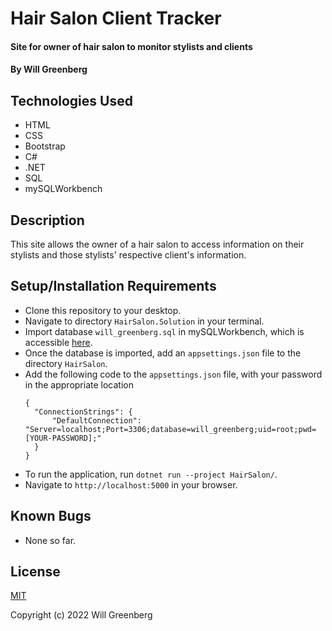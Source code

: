 # Hair Salon Client Tracker

#### Site for owner of hair salon to monitor stylists and clients

#### By Will Greenberg

## Technologies Used

* HTML
* CSS
* Bootstrap
* C#
* .NET
* SQL
* mySQLWorkbench

## Description

This site allows the owner of a hair salon to access information on their stylists and those stylists' respective client's information.

## Setup/Installation Requirements

* Clone this repository to your desktop.
* Navigate to directory `HairSalon.Solution` in your terminal.
* Import database `will_greenberg.sql` in mySQLWorkbench, which is accessible [here](https://dev.mysql.com/downloads/workbench/).
* Once the database is imported, add an `appsettings.json` file to the directory `HairSalon`.
* Add the following code to the `appsettings.json` file, with your password in the appropriate location
  ```
  {
    "ConnectionStrings": {
        "DefaultConnection": "Server=localhost;Port=3306;database=will_greenberg;uid=root;pwd=[YOUR-PASSWORD];"
    }
  }
  ```
* To run the application, run `dotnet run --project HairSalon/`.
* Navigate to `http://localhost:5000` in your browser.

## Known Bugs

* None so far.

## License

[MIT](https://opensource.org/licenses/MIT)

Copyright (c) 2022 Will Greenberg